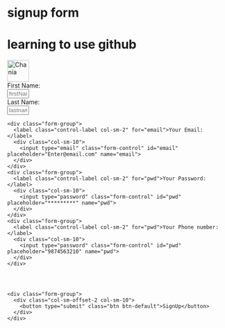 # signup form
# learning to use github
<html>
<head>
  <meta name="viewport" content="width=device-width, initial-scale=1">
  <link rel="stylesheet" href="https://maxcdn.bootstrapcdn.com/bootstrap/3.3.7/css/bootstrap.min.css">
  <script src="https://ajax.googleapis.com/ajax/libs/jquery/3.2.1/jquery.min.js"></script>
  <script src="https://maxcdn.bootstrapcdn.com/bootstrap/3.3.7/js/bootstrap.min.js"></script>
  
  <style>

     input {
        width : 10%;  
     }
</style>
</head>
  

<body>
<img class="img-responsive" src="b.jpg" alt="Chania" width="50" height="50">
<div class="container">

  
  <form class="form-horizontal" action="/action_page.php">
     <div class="form-group">
      <label class="control-label col-sm-2" for="pwd">First Name:</label>
      <div class="col-sm-10">          
        <input type="name" class="form-control" id="pwd" placeholder="firstName" name="fname">
      </div>
    </div>
  <div class="form-group">
      <label class="control-label col-sm-2" for="pwd">Last Name:</label>
      <div class="col-sm-10">          
        <input type="name" class="form-control" id="pwd" placeholder="lastnameName" name="fname">
      </div>
    </div>
  
    <div class="form-group">
      <label class="control-label col-sm-2" for="email">Your Email:</label>
      <div class="col-sm-10">
        <input type="email" class="form-control" id="email" placeholder="Enter@email.com" name="email">
      </div>
    </div>
    <div class="form-group">
      <label class="control-label col-sm-2" for="pwd">Your Password:</label>
      <div class="col-sm-10">          
        <input type="password" class="form-control" id="pwd" placeholder="*********" name="pwd">
      </div>
    </div>
	<div class="form-group">
      <label class="control-label col-sm-2" for="pwd">Your Phone number:</label>
      <div class="col-sm-10">          
        <input type="password" class="form-control" id="pwd" placeholder="9874563210" name="pwd">
      </div>
    </div>
	
	
	
    
    <div class="form-group">        
      <div class="col-sm-offset-2 col-sm-10">
        <button type="submit" class="btn btn-default">SignUp</button>
      </div>
    </div>
  </form>
</div>
</body>
</html>
